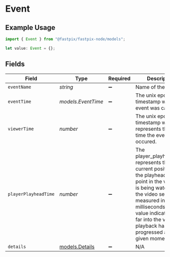 # Event

## Example Usage

```typescript
import { Event } from "@fastpix/fastpix-node/models";

let value: Event = {};
```

## Fields

| Field                                                                                                                                                                                                                                                             | Type                                                                                                                                                                                                                                                              | Required                                                                                                                                                                                                                                                          | Description                                                                                                                                                                                                                                                       |
| ----------------------------------------------------------------------------------------------------------------------------------------------------------------------------------------------------------------------------------------------------------------- | ----------------------------------------------------------------------------------------------------------------------------------------------------------------------------------------------------------------------------------------------------------------- | ----------------------------------------------------------------------------------------------------------------------------------------------------------------------------------------------------------------------------------------------------------------- | ----------------------------------------------------------------------------------------------------------------------------------------------------------------------------------------------------------------------------------------------------------------- |
| `eventName`                                                                                                                                                                                                                                                       | *string*                                                                                                                                                                                                                                                          | :heavy_minus_sign:                                                                                                                                                                                                                                                | Name of the event.<br/>                                                                                                                                                                                                                                           |
| `eventTime`                                                                                                                                                                                                                                                       | *models.EventTime*                                                                                                                                                                                                                                                | :heavy_minus_sign:                                                                                                                                                                                                                                                | The unix epoch timestamp when the event was captured.<br/>                                                                                                                                                                                                        |
| `viewerTime`                                                                                                                                                                                                                                                      | *number*                                                                                                                                                                                                                                                          | :heavy_minus_sign:                                                                                                                                                                                                                                                | The unix epoch timestamp which represents the actual time the event has occured.<br/>                                                                                                                                                                             |
| `playerPlayheadTime`                                                                                                                                                                                                                                              | *number*                                                                                                                                                                                                                                                          | :heavy_minus_sign:                                                                                                                                                                                                                                                | The player_playhead_time represents the current position of the playhead (the point in the video that is being watched) on the video seekbar, measured in milliseconds. This value indicates how far into the video playback has progressed at any given moment.<br/> |
| `details`                                                                                                                                                                                                                                                         | [models.Details](../models/details.md)                                                                                                                                                                                                                            | :heavy_minus_sign:                                                                                                                                                                                                                                                | N/A                                                                                                                                                                                                                                                               |